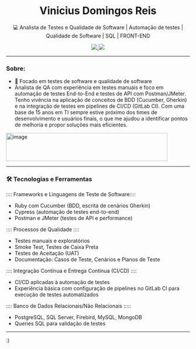 <h1 align="center">Vinicius Domingos Reis</h1>
<p align="center">💻 Analista de Testes e Qualidade de Software | Automação de testes | Qualidade de Software | SQL | FRONT-END</p>

<p align="center">
<a href="https://www.linkedin.com/in/vinicius-domingos-reis-377157198" target="_blank" rel="noopener noreferrer">
  <img src="https://img.shields.io/badge/LinkedIn-0077B5?style=flat&logo=linkedin&logoColor=white" />
</a>
  <a href="mailto:viniciusdomingosreis@hotmail.com">
    <img src="https://img.shields.io/badge/Email-D14836?style=flat&logo=gmail&logoColor=white" />
  </a>
</p>

---

### Sobre:
- 🧪 Focado em testes de software e qualidade de software
- Analista de QA com experiência em testes manuais e foco em automação de testes End-to-End e testes de API com Postman/JMeter. Tenho vivência na aplicação de conceitos de BDD (Cucumber, Gherkin) e na integração de testes em pipelines de CI/CD (GitLab CI). 
             Com uma base de 15 anos em TI sempre estive próximo dos times de desenvolvimento e usuários finais, o que me ajudou a identificar pontos de melhoria e propor soluções mais eficientes.
<img width="442" height="77" alt="image" src="https://github.com/user-attachments/assets/478889fd-caa0-4010-904b-42f20af63da4" />

---

### 🛠️ Tecnologias e Ferramentas

:::: Frameworks e Linguagens de Teste de Software::::
- Ruby com Cucumber (BDD, escrita de cenários Gherkin)
- Cypress (automação de testes end-to-end)
- Postman e JMeter (testes de API e performance)

:::: Processos de Qualidade ::::
- Testes manuais e exploratórios
- Smoke Test, Testes de Caixa Preta
- Testes de Aceitação (UAT)
- Documentação: Casos de Teste, Cenários e Planos de Teste

:::: Integração Contínua e Entrega Contínua (CI/CD) ::::
- CI/CD aplicadas à automação de testes
- Experiência básica com configuração de pipelines no GitLab CI para execução de testes automatizados
  
:::: Banco de Dados Relacionais/Não Relacionais :::::
- PostgreSQL, SQL Server, Firebird, MySQL, MongoDB
- Queries SQL para validação de testes
---
:)
